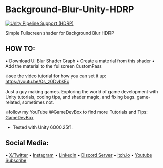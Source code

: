 # Background-Blur-Unity-HDRP
[![Unity Pipeline Support (HDRP)](https://img.shields.io/badge/HDRP_✔️-darkred?logo=unity)](https://unity3d.com/get-unity/download)

Simple Fullscreen shader for Background Blur HDRP


## HOW TO:
• Download UI Blur Shader Graph
• Create a material from this shader
• Add the material to the fullscreen CustomPass

🔥see the video tutorial for how you can set it up: https://youtu.be/Os_z0DvbkEc


Just a guy making games.
Exploring the world of game development with Unity tutorials, coding tips, and shader magic, and fixing bugs.
game-related, sometimes not.


🔥follow my YouTube @GameDevBox to find more Tutorials and Tips: [GameDevBox](https://www.youtube.com/channel/UCgXs2PTiL19Rv1qOn1SI7XQ)


- Tested with Unity 6000.25f1. 

## Social Media: 
• [X/Twitter](https://x.com/ArianKhatiban)
• [Instagram](https://www.instagram.com/arian.khatiban)
• [LinkedIn](https://www.linkedin.com/in/arian-khatiban-49b30017a/)
• [Discord Server](https://discord.gg/8hpGqBgXmz)
• [itch.io](https://cloudtears.itch.io/)
• [Youtube Subscribe](https://www.youtube.com/channel/UCgXs2PTiL19Rv1qOn1SI7XQ?sub_confirmation=1)



